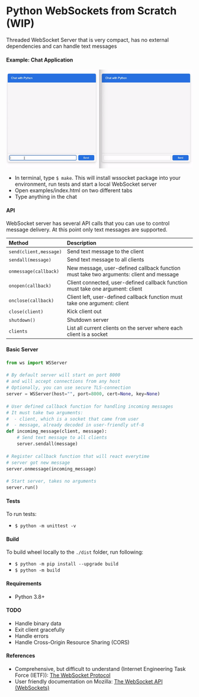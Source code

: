 # Python WebSockets from Scratch (WIP)

Threaded WebSocket Server that is very compact, has no external dependencies and can handle text messages

#### Example: Chat Application
![Chat](chat.gif)

- In terminal, type `$ make`. This will install wssocket package into your environment, run tests and start a local WebSocket server
- Open examples/index.html on two different tabs
- Type anything in the chat

#### API
WebSocket server has several API calls that you can use to control message delivery. At this point only text messages are supported.

| Method | Description |
| :--- | :--- |
| `send(client,message)` | Send text message to the client |
| `sendall(message)` | Send text message to all clients |
| `onmessage(callback)` | New message, user-defined callback function must take two arguments: client and message |
| `onopen(callback)` | Client connected, user-defined callback function must take one argument: client |
| `onclose(callback)` | Client left, user-defined callback function must take one argument: client |
| `close(client)` | Kick client out |
| `shutdown()` | Shutdown server |
| `clients` | List all current clients on the server where each client is a socket |

#### Basic Server
````py
from ws import WSServer

# By default server will start on port 8000
# and will accept connections from any host
# Optionally, you can use secure TLS-connection
server = WSServer(host="", port=8000, cert=None, key=None)

# User defined callback function for handling incoming messages
# It must take two arguments:
#  - client, which is a socket that came from user
#  - message, already decoded in user-friendly utf-8
def incomimg_message(client, message):
    # Send text message to all clients
    server.sendall(message)

# Register callback function that will react everytime
# server got new message
server.onmessage(incoming_message)

# Start server, takes no arguments
server.run()

````
 
#### Tests
To run tests:
- `$ python -m unittest -v`

#### Build
To build wheel locally to the `./dist` folder, run following:
- `$ python -m pip install --upgrade build`
- `$ python -m build`


#### Requirements
- Python 3.8+

#### TODO

- Handle binary data
- Exit client gracefully
- Handle errors
- Handle Cross-Origin Resource Sharing (CORS)

#### References
- Comprehensive, but difficult to understand (Internet Engineering Task Force (IETF)): [The WebSocket Protocol](https://datatracker.ietf.org/doc/html/rfc6455)
- User friendly documentation on Mozilla: [The WebSocket API (WebSockets)](https://developer.mozilla.org/en-US/docs/Web/API/WebSockets_API)
